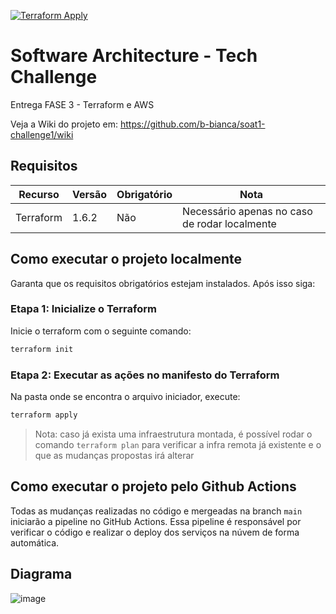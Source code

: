 [![Terraform Apply](https://github.com/fiap-postech-soat1-group21/restaurant-database/actions/workflows/terraform-apply.yml/badge.svg)](https://github.com/fiap-postech-soat1-group21/restaurant-database/actions/workflows/terraform-apply.yml)
# Software Architecture - Tech Challenge

Entrega FASE 3 - Terraform e AWS

Veja a Wiki do projeto em: https://github.com/b-bianca/soat1-challenge1/wiki


## Requisitos

|Recurso|Versão|Obrigatório|Nota|
|-|-|-|-|
|Terraform| 1.6.2|Não|Necessário apenas no caso de rodar localmente|

## Como executar o projeto localmente
Garanta que os requisitos obrigatórios estejam instalados. Após isso siga:

### Etapa 1: Inicialize o Terraform
Inicie o terraform com o seguinte comando:
~~~bash
terraform init
~~~

### Etapa 2: Executar as ações no manifesto do Terraform
Na pasta onde se encontra o arquivo iniciador, execute:
~~~bash
terraform apply
~~~

>Nota: caso já exista uma infraestrutura montada, é possível rodar o comando `terraform plan` para verificar a infra remota já existente e o que as mudanças propostas irá alterar


## Como executar o projeto pelo Github Actions
Todas as mudanças realizadas no código e mergeadas na branch `main` iniciarão a pipeline no GitHub Actions. Essa pipeline é responsável por verificar o código e realizar o deploy dos serviços na núvem de forma automática.

## Diagrama
![image](https://github.com/fiap-postech-soat1-group21/restaurant-cloud-infra/assets/83218983/041e113f-1fa8-4784-9e1b-7f791405d969)



